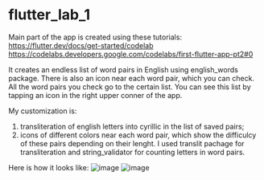 # flutter_lab_1

Main part of the app is created using these tutorials:
https://flutter.dev/docs/get-started/codelab
https://codelabs.developers.google.com/codelabs/first-flutter-app-pt2#0

It creates an endless list of word pairs in English using english_words package. There is also an icon near each word pair, which you can check. All the word pairs you check go to the certain list. You can see this list by tapping an icon in the right upper conner of the app.

My customization is:
1) transliteration of english letters into cyrillic in the list of saved pairs;
2) icons of different colors near each word pair, which show the difficulcy of these pairs depending on their lenght.
I used translit pachage for transliteration and string_validator for counting letters in word pairs.

Here is how it looks like:
![image](https://user-images.githubusercontent.com/55955717/135320307-4409e9bd-3383-4f5c-aba7-bbb011ff65aa.png)
![image](https://user-images.githubusercontent.com/55955717/135319611-0f5dd457-baef-4a56-9b5d-3fe1afd09df1.png)



